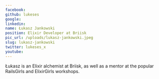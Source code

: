```yaml
---
facebook: 
github: lukeses
google: 
linkedin: 
name: Łukasz Jankowski
position: Elixir Developer at Briisk
pic_url: /uploads/lukasz-jankowski.jpeg
slug: lukasz-jankowski
twitter: lukeses_x
youtube: 
---
```

<p>Łukasz is an Elixir alchemist at Briisk, as well as a mentor at the popular RailsGirls and ElixirGirls workshops.</p>

